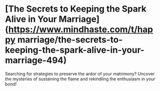 
# [The Secrets to Keeping the Spark Alive in Your Marriage](https://www.mindhaste.com/t/happy marriage/the-secrets-to-keeping-the-spark-alive-in-your-marriage-494)

Searching for strategies to preserve the ardor of your matrimony? Uncover the mysteries of sustaining the flame and rekindling the enthusiasm in your bond!
    